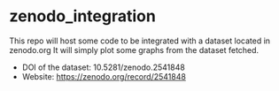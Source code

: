 # zenodo_integration
This repo will host some code to be integrated with a dataset located in zenodo.org
It will simply plot some graphs from the dataset fetched.

- DOI of the dataset: 10.5281/zenodo.2541848
- Website: https://zenodo.org/record/2541848
